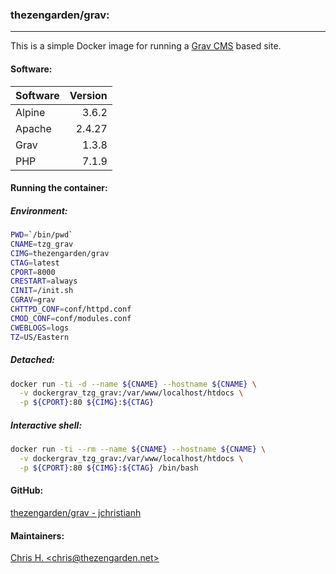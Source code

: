### thezengarden/grav:
---

This is a simple Docker image for running a [Grav CMS](https://getgrav.org) based site.

#### Software:

| Software | Version       |
| -------- |--------------:|
| Alpine   | 3.6.2         |
| Apache   | 2.4.27        |
| Grav     | 1.3.8         |
| PHP      | 7.1.9         |

#### Running the container:
##### Environment:
```bash
PWD=`/bin/pwd`
CNAME=tzg_grav
CIMG=thezengarden/grav
CTAG=latest
CPORT=8000
CRESTART=always
CINIT=/init.sh
CGRAV=grav
CHTTPD_CONF=conf/httpd.conf
CMOD_CONF=conf/modules.conf
CWEBLOGS=logs
TZ=US/Eastern
```

##### Detached:
```bash
docker run -ti -d --name ${CNAME} --hostname ${CNAME} \
  -v dockergrav_tzg_grav:/var/www/localhost/htdocs \
  -p ${CPORT}:80 ${CIMG}:${CTAG}
```
##### Interactive shell:
```bash
docker run -ti --rm --name ${CNAME} --hostname ${CNAME} \
  -v dockergrav_tzg_grav:/var/www/localhost/htdocs \
  -p ${CPORT}:80 ${CIMG}:${CTAG} /bin/bash
```

#### GitHub:
[thezengarden/grav - jchristianh](https://github.com/jchristianh/tzg_grav)

#### Maintainers:
[Chris H. \<chris@thezengarden.net\>](mailto:chris@thezengarden.net)

